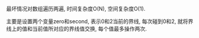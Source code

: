 最坏情况对数组遍历两遍, 时间复杂度O(N), 空间复杂度O(1).

主要是设置两个变量zero和second, 表示0和2当前的界线, 每次碰到0和2, 就将界线上的值和当前值所对应的界线值交换, 每个值最多操作两次.

